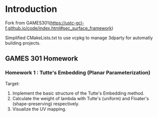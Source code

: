 # Introduction
Fork from GAMES301(https://ustc-gcl-f.github.io/code/index.html#sec_surface_framework)

Simplified CMakeLists.txt to use vcpkg to manage 3dparty for automatly building projects.


## GAMES 301 Homework

### Homework 1 : Tutte's Embedding (Planar Parameterization)

Target:
1. Implement the basic structure of the Tutte's Embedding method.
2. Calculate the weight of lambda with Tutte's (uniform) and Floater's (shape-preserving) respectively.
3. Visualize the UV mapping.